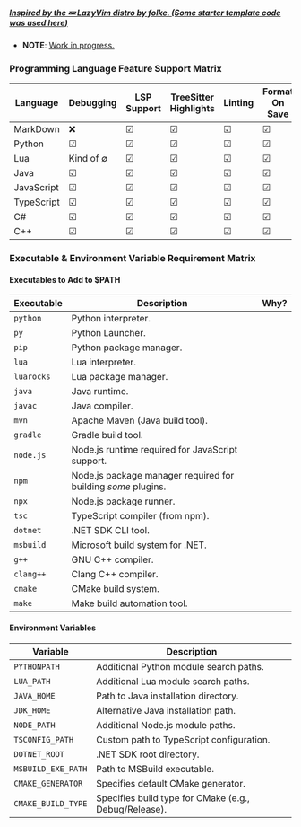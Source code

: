 ##### <u>Inspired by the 💤  [LazyVim](https://github.com/LazyVim/LazyVim) distro by folke. (Some starter template code was used here)</u>

* **NOTE**: <u>Work in progress.</u>

### Programming Language Feature Support Matrix

| Language | Debugging | LSP Support | TreeSitter Highlights | Linting | Format On Save | Unit Testing |
|----------|----------|----------|----------|----------|----------|----------|
| MarkDown    | &#x274C;   |  &#x2611;    | &#x2611;  |&#x2611;   |&#x2611;   |&#x274C;|
| Python     | &#x2611;  | &#x2611;   | &#x2611;   |&#x2611;   |&#x2611;   |? |
| Lua     | Kind of &#8709;| &#x2611;   | &#x2611;   |&#x2611;   |&#x2611;   |?|
| Java   | &#x2611;   | &#x2611;   | &#x2611;   |&#x2611;   |&#x2611;   |?|
| JavaScript    | &#x2611;   | &#x2611;   | &#x2611;   |&#x2611;   |&#x2611;   |?|
| TypeScript    | &#x2611;   | &#x2611;   | &#x2611;   |&#x2611;   |&#x2611;   |?|
| C#     | &#x2611;   | &#x2611;   | &#x2611;   |&#x2611;   |&#x2611;   |?|
| C++    | &#x2611;   |  &#x2611;    | &#x2611;  |&#x2611;   |&#x2611;   |?|

### **Executable & Environment Variable Requirement Matrix**

#### **Executables to Add to $PATH**

| Executable   | Description |Why?|
|-------------|------------|------------|
| `python`    | Python interpreter. | |
| `py`    | Python Launcher. | |
| `pip`       | Python package manager. |
| `lua`       | Lua interpreter. |
| `luarocks`  | Lua package manager. |
| `java`      | Java runtime. |
| `javac`     | Java compiler. |
| `mvn`       | Apache Maven (Java build tool). |
| `gradle`    | Gradle build tool. |
| `node.js`      | Node.js runtime required for JavaScript support. |
| `npm`       | Node.js package manager required for building *some* plugins. |
| `npx`       | Node.js package runner. |
| `tsc`       | TypeScript compiler (from npm). |
| `dotnet`    | .NET SDK CLI tool. |
| `msbuild`   | Microsoft build system for .NET. |
| `g++`       | GNU C++ compiler. |
| `clang++`   | Clang C++ compiler. |
| `cmake`     | CMake build system. |
| `make`      | Make build automation tool. |

#### Environment Variables 

| Variable              | Description |
|----------------------|------------|
| `PYTHONPATH`        | Additional Python module search paths. |
| `LUA_PATH`          | Additional Lua module search paths. |
| `JAVA_HOME`         | Path to Java installation directory. |
| `JDK_HOME`          | Alternative Java installation path. |
| `NODE_PATH`         | Additional Node.js module paths. |
| `TSCONFIG_PATH`     | Custom path to TypeScript configuration. |
| `DOTNET_ROOT`       | .NET SDK root directory. |
| `MSBUILD_EXE_PATH`  | Path to MSBuild executable. |
| `CMAKE_GENERATOR`   | Specifies default CMake generator. |
| `CMAKE_BUILD_TYPE`  | Specifies build type for CMake (e.g., Debug/Release). |
